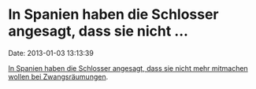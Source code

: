 In Spanien haben die Schlosser angesagt, dass sie nicht \...
============================================================

Date: 2013-01-03 13:13:39

[In Spanien haben die Schlosser angesagt, dass sie nicht mehr mitmachen
wollen bei
Zwangsräumungen](http://www.theworld.org/2013/01/in-spain-locksmiths-refuse-to-cooperate-with-foreclosures-and-evictions/).
